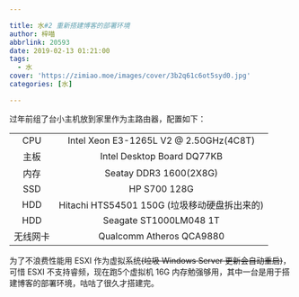 ```yaml
---

title: 水#2 重新搭建博客的部署环境
author: 梓喵
abbrlink: 20593
date: 2019-02-13 01:21:00
tags:
  - 水
cover: 'https://zimiao.moe/images/cover/3b2q61c6ot5syd0.jpg'
categories: [水]

---
```


过年前组了台小主机放到家里作为主路由器，配置如下：

| | |
:-:|:-:|
| CPU | Intel Xeon E3-1265L V2 @ 2.50GHz(4C8T) |
| 主板 | Intel Desktop Board DQ77KB |
| 内存 | Seatay DDR3 1600(2X8G) |
| SSD | HP S700 128G |
| HDD | Hitachi HTS54501 150G (垃圾移动硬盘拆出来的) |
| HDD | Seagate ST1000LM048 1T |
| 无线网卡 | Qualcomm Atheros QCA9880 |

为了不浪费性能用 ESXI 作为虚拟系统~~(垃圾 Windows Server 更新会自动重启)~~，可惜 ESXI 不支持睿频，现在跑5个虚拟机 16G 内存勉强够用，其中一台是用于搭建博客的部署环境，咕咕了很久才搭建完。
